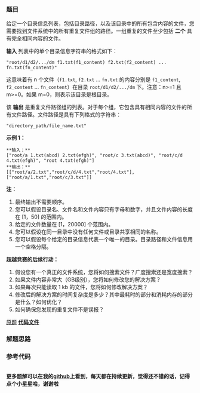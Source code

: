 ### 题目
给定一个目录信息列表，包括目录路径，以及该目录中的所有包含内容的文件，您需要找到文件系统中的所有重复文件组的路径。一组重复的文件至少包括 **二个**
具有完全相同内容的文件。

**输入** 列表中的单个目录信息字符串的格式如下：

`"root/d1/d2/.../dm f1.txt(f1_content) f2.txt(f2_content) ...
fn.txt(fn_content)"`

这意味着有 n 个文件（`f1.txt`, `f2.txt` ... `fn.txt` 的内容分别是 `f1_content`, `f2_content`
... `fn_content`）在目录 `root/d1/d2/.../dm` 下。注意：n>=1 且 m>=0。如果 m=0，则表示该目录是根目录。

该 **输出** 是重复文件路径组的列表。对于每个组，它包含具有相同内容的文件的所有文件路径。文件路径是具有下列格式的字符串：

`"directory_path/file_name.txt"`

**示例 1：**

    
    
    **输入：**
    ["root/a 1.txt(abcd) 2.txt(efgh)", "root/c 3.txt(abcd)", "root/c/d 4.txt(efgh)", "root 4.txt(efgh)"]
    **输出：**  
    [["root/a/2.txt","root/c/d/4.txt","root/4.txt"],["root/a/1.txt","root/c/3.txt"]]
    



**注：**

  1. 最终输出不需要顺序。
  2. 您可以假设目录名、文件名和文件内容只有字母和数字，并且文件内容的长度在 [1，50] 的范围内。
  3. 给定的文件数量在 [1，20000] 个范围内。
  4. 您可以假设在同一目录中没有任何文件或目录共享相同的名称。
  5. 您可以假设每个给定的目录信息代表一个唯一的目录。目录路径和文件信息用一个空格分隔。



**超越竞赛的后续行动：**

  1. 假设您有一个真正的文件系统，您将如何搜索文件？广度搜索还是宽度搜索？
  2. 如果文件内容非常大（GB级别），您将如何修改您的解决方案？
  3. 如果每次只能读取 1 kb 的文件，您将如何修改解决方案？
  4. 修改后的解决方案的时间复杂度是多少？其中最耗时的部分和消耗内存的部分是什么？如何优化？
  5. 如何确保您发现的重复文件不是误报？

[原题](https://leetcode-cn.com/problems/find-duplicate-file-in-system/)    **[代码文件]()**


### 解题思路




### 参考代码

```go


```




**更多题解可以在我的[github](https://github.com/LZH139/leetcode_Go)上看到，每天都在持续更新，觉得还不错的话，记得点个小星星哈，谢谢啦**

